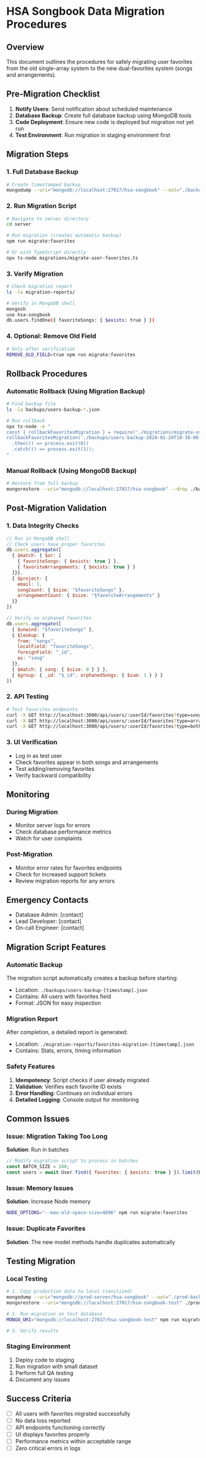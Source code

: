 # HSA Songbook Data Migration Procedures

## Overview
This document outlines the procedures for safely migrating user favorites from the old single-array system to the new dual-favorites system (songs and arrangements).

## Pre-Migration Checklist

1. **Notify Users**: Send notification about scheduled maintenance
2. **Database Backup**: Create full database backup using MongoDB tools
3. **Code Deployment**: Ensure new code is deployed but migration not yet run
4. **Test Environment**: Run migration in staging environment first

## Migration Steps

### 1. Full Database Backup
```bash
# Create timestamped backup
mongodump --uri="mongodb://localhost:27017/hsa-songbook" --out="./backups/full-$(date +%Y%m%d-%H%M%S)"
```

### 2. Run Migration Script
```bash
# Navigate to server directory
cd server

# Run migration (creates automatic backup)
npm run migrate:favorites

# Or with TypeScript directly
npx ts-node migrations/migrate-user-favorites.ts
```

### 3. Verify Migration
```bash
# Check migration report
ls -la migration-reports/

# Verify in MongoDB shell
mongosh
use hsa-songbook
db.users.findOne({ favoriteSongs: { $exists: true } })
```

### 4. Optional: Remove Old Field
```bash
# Only after verification
REMOVE_OLD_FIELD=true npm run migrate:favorites
```

## Rollback Procedures

### Automatic Rollback (Using Migration Backup)
```bash
# Find backup file
ls -la backups/users-backup-*.json

# Run rollback
npx ts-node -e "
const { rollbackFavoritesMigration } = require('./migrations/migrate-user-favorites');
rollbackFavoritesMigration('./backups/users-backup-2024-01-20T10-30-00.000Z.json')
  .then(() => process.exit(0))
  .catch(() => process.exit(1));
"
```

### Manual Rollback (Using MongoDB Backup)
```bash
# Restore from full backup
mongorestore --uri="mongodb://localhost:27017/hsa-songbook" --drop ./backups/full-20240120-103000/
```

## Post-Migration Validation

### 1. Data Integrity Checks
```javascript
// Run in MongoDB shell
// Check users have proper favorites
db.users.aggregate([
  { $match: { $or: [
    { favoriteSongs: { $exists: true } },
    { favoriteArrangements: { $exists: true } }
  ]}},
  { $project: {
    email: 1,
    songCount: { $size: "$favoriteSongs" },
    arrangementCount: { $size: "$favoriteArrangements" }
  }}
])

// Verify no orphaned favorites
db.users.aggregate([
  { $unwind: "$favoriteSongs" },
  { $lookup: {
    from: "songs",
    localField: "favoriteSongs",
    foreignField: "_id",
    as: "song"
  }},
  { $match: { song: { $size: 0 } } },
  { $group: { _id: "$_id", orphanedSongs: { $sum: 1 } } }
])
```

### 2. API Testing
```bash
# Test favorites endpoints
curl -X GET http://localhost:3000/api/users/:userId/favorites?type=songs
curl -X GET http://localhost:3000/api/users/:userId/favorites?type=arrangements
curl -X GET http://localhost:3000/api/users/:userId/favorites?type=both
```

### 3. UI Verification
- Log in as test user
- Check favorites appear in both songs and arrangements
- Test adding/removing favorites
- Verify backward compatibility

## Monitoring

### During Migration
- Monitor server logs for errors
- Check database performance metrics
- Watch for user complaints

### Post-Migration
- Monitor error rates for favorites endpoints
- Check for increased support tickets
- Review migration reports for any errors

## Emergency Contacts
- Database Admin: [contact]
- Lead Developer: [contact]
- On-call Engineer: [contact]

## Migration Script Features

### Automatic Backup
The migration script automatically creates a backup before starting:
- Location: `./backups/users-backup-[timestamp].json`
- Contains: All users with favorites field
- Format: JSON for easy inspection

### Migration Report
After completion, a detailed report is generated:
- Location: `./migration-reports/favorites-migration-[timestamp].json`
- Contains: Stats, errors, timing information

### Safety Features
1. **Idempotency**: Script checks if user already migrated
2. **Validation**: Verifies each favorite ID exists
3. **Error Handling**: Continues on individual errors
4. **Detailed Logging**: Console output for monitoring

## Common Issues

### Issue: Migration Taking Too Long
**Solution**: Run in batches
```javascript
// Modify migration script to process in batches
const BATCH_SIZE = 100;
const users = await User.find({ favorites: { $exists: true } }).limit(BATCH_SIZE);
```

### Issue: Memory Issues
**Solution**: Increase Node memory
```bash
NODE_OPTIONS="--max-old-space-size=4096" npm run migrate:favorites
```

### Issue: Duplicate Favorites
**Solution**: The new model methods handle duplicates automatically

## Testing Migration

### Local Testing
```bash
# 1. Copy production data to local (sanitized)
mongodump --uri="mongodb://prod-server/hsa-songbook" --out="./prod-backup"
mongorestore --uri="mongodb://localhost:27017/hsa-songbook-test" ./prod-backup

# 2. Run migration on test database
MONGO_URI="mongodb://localhost:27017/hsa-songbook-test" npm run migrate:favorites

# 3. Verify results
```

### Staging Environment
1. Deploy code to staging
2. Run migration with small dataset
3. Perform full QA testing
4. Document any issues

## Success Criteria
- [ ] All users with favorites migrated successfully
- [ ] No data loss reported
- [ ] API endpoints functioning correctly
- [ ] UI displays favorites properly
- [ ] Performance metrics within acceptable range
- [ ] Zero critical errors in logs